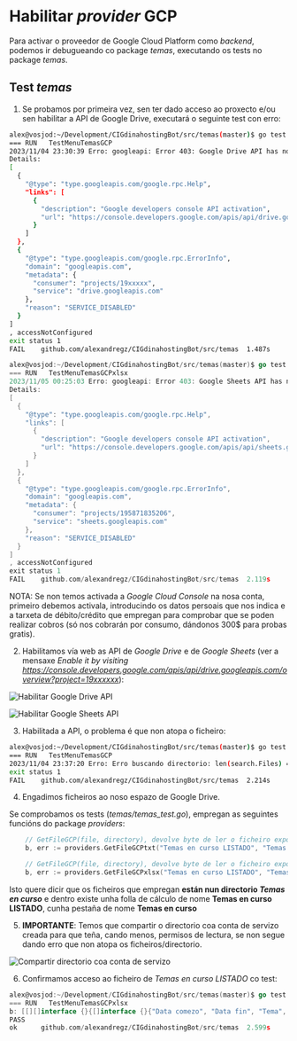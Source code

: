 # Habilitar *provider* GCP

Para activar o proveedor de Google Cloud Platform como *backend*, podemos ir debugueando co package *temas*, executando os tests no package *temas*.

## Test *temas*


1. Se probamos por primeira vez, sen ter dado acceso ao proxecto e/ou sen habilitar a API de Google Drive, executará o seguinte test con erro:  

```bash
alex@vosjod:~/Development/CIGdinahostingBot/src/temas(master)$ go test -test.v
=== RUN   TestMenuTemasGCP
2023/11/04 23:30:39 Erro: googleapi: Error 403: Google Drive API has not been used in project 19xxxxxxx before or it is disabled. Enable it by visiting https://console.developers.google.com/apis/api/drive.googleapis.com/overview?project=19xxxxxx then retry. If you enabled this API recently, wait a few minutes for the action to propagate to our systems and retry.
Details:
[
  {
    "@type": "type.googleapis.com/google.rpc.Help",
    "links": [
      {
        "description": "Google developers console API activation",
        "url": "https://console.developers.google.com/apis/api/drive.googleapis.com/overview?project=19xxxxxx"
      }
    ]
  },
  {
    "@type": "type.googleapis.com/google.rpc.ErrorInfo",
    "domain": "googleapis.com",
    "metadata": {
      "consumer": "projects/19xxxxx",
      "service": "drive.googleapis.com"
    },
    "reason": "SERVICE_DISABLED"
  }
]
, accessNotConfigured
exit status 1
FAIL	github.com/alexandregz/CIGdinahostingBot/src/temas	1.487s
```

```go
alex@vosjod:~/Development/CIGdinahostingBot/src/temas(master)$ go test -test.v --run ^TestMenuTemasGCPxlsx$
=== RUN   TestMenuTemasGCPxlsx
2023/11/05 00:25:03 Erro: googleapi: Error 403: Google Sheets API has not been used in project 195871835206 before or it is disabled. Enable it by visiting https://console.developers.google.com/apis/api/sheets.googleapis.com/overview?project=195871835206 then retry. If you enabled this API recently, wait a few minutes for the action to propagate to our systems and retry.
Details:
[
  {
    "@type": "type.googleapis.com/google.rpc.Help",
    "links": [
      {
        "description": "Google developers console API activation",
        "url": "https://console.developers.google.com/apis/api/sheets.googleapis.com/overview?project=195871835206"
      }
    ]
  },
  {
    "@type": "type.googleapis.com/google.rpc.ErrorInfo",
    "domain": "googleapis.com",
    "metadata": {
      "consumer": "projects/195871835206",
      "service": "sheets.googleapis.com"
    },
    "reason": "SERVICE_DISABLED"
  }
]
, accessNotConfigured
exit status 1
FAIL	github.com/alexandregz/CIGdinahostingBot/src/temas	2.119s
```


NOTA: Se non temos activada a *Google Cloud Console* na nosa conta, primeiro debemos activala, introducindo os datos persoais que nos indica e a tarxeta de débito/crédito que empregan para comprobar que se poden realizar cobros (só nos cobrarán por consumo, dándonos 300$ para probas gratis).




2. Habilitamos vía web as API de *Google Drive* e de *Google Sheets* (ver a mensaxe *Enable it by visiting https://console.developers.google.com/apis/api/drive.googleapis.com/overview?project=19xxxxxx*):

![Habilitar Google Drive API](../img/conta_servizo_GCP_test_real/001_GCP_API_Drive_habilitar.png)

![Habilitar Google Sheets API](../img/conta_servizo_GCP_test_real/001_GCP_API_Sheets_habilitar.png)



3. Habilitada a API, o problema é que non atopa o ficheiro:

```bash
alex@vosjod:~/Development/CIGdinahostingBot/src/temas(master)$ go test -test.v
=== RUN   TestMenuTemasGCP
2023/11/04 23:37:20 Erro: Erro buscando directorio: len(search.Files) = 0
exit status 1
FAIL	github.com/alexandregz/CIGdinahostingBot/src/temas	2.214s
```

4. Engadimos ficheiros ao noso espazo de Google Drive.

Se comprobamos os tests (*temas/temas_test.go*), empregan as seguintes funcións do package *providers*:

```go
	// GetFileGCP(file, directory), devolve byte de ler o ficheiro exportado e descargado
	b, err := providers.GetFileGCPtxt("Temas en curso LISTADO", "Temas en curso")

	// GetFileGCP(file, directory), devolve byte de ler o ficheiro exportado e descargado
	b, err := providers.GetFileGCPxlsx("Temas en curso LISTADO", "Temas en curso", "Temas en curso")
```

Isto quere dicir que os ficheiros que empregan **están nun directorio *Temas en curso*** e dentro existe unha folla de cálculo de nome **Temas en curso LISTADO**, cunha pestaña de nome **Temas en curso**


5. **IMPORTANTE**: Temos que compartir o directorio coa conta de servizo creada para que teña, cando menos, permisos de lectura, se non segue dando erro que non atopa os ficheiros/directorio.

![Compartir directorio coa conta de servizo](../img/conta_servizo_GCP_test_real/005_compartir_directorio.png)


6. Confirmamos acceso ao ficheiro de *Temas en curso LISTADO* co test:

```go
alex@vosjod:~/Development/CIGdinahostingBot/src/temas(master)$ go test -test.v --run ^TestMenuTemasGCPxlsx$
=== RUN   TestMenuTemasGCPxlsx
b: [[][]interface {}{[]interface {}{"Data comezo", "Data fin", "Tema", "Descripcion"}, []interface {}{"", "", "revisar xx xx 2022", "Dixo Ester de Igualdade da CIG que xxx."}, []interface {}{"", "2023-04-21", "", "Postura a tomar diante dos contratos xxx: agardamos a nova contratación em soporte, a ver xxx."}, []interface {}{"", "", "reunións previas ao comité", "realizar reunións previas entre a sección sindical previas á reunión do comité de empresa"}, []interface {}{"", "2023-05-01", "cláusula proibidos xxx xxxx", "para o CSS, realizar cláusula para proibir xxxxxx, que se engada ao Protocolo de Desconexión dixital"}}]--- PASS: TestMenuTemasGCPxlsx (1.62s)
PASS
ok  	github.com/alexandregz/CIGdinahostingBot/src/temas	2.599s
```